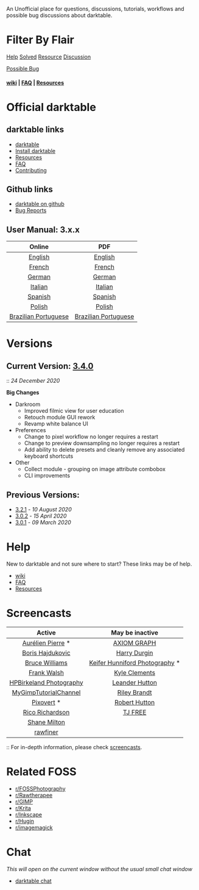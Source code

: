 An Unofficial place for questions, discussions, tutorials, workflows and possible bug discussions about darktable.

# Filter By Flair

[Help](/r/DarkTable/search?q=flair%3A'Help'&restrict_sr=on&sort=relevance&t=all)  [Solved](/r/DarkTable/search?q=flair%3A'Solved'&restrict_sr=on&sort=relevance&t=all)  [Resource](/r/DarkTable/search?q=flair%3A'Resource'&restrict_sr=on&sort=relevance&t=all)  [Discussion](/r/DarkTable/search?q=flair%3A'Discussion'&restrict_sr=on&sort=relevance&t=all)

[Possible Bug](/r/DarkTable/search?q=flair%3A'Possible%27Bug'&restrict_sr=on&sort=relevance&t=all)

#### [wiki](https://old.reddit.com/r/DarkTable/wiki/index) | [FAQ](https://old.reddit.com/r/DarkTable/wiki/faq) | [Resources](https://old.reddit.com/r/DarkTable/wiki/resources)

# Official darktable
## __darktable links__
* [darktable](https://darktable.org/)
* [Install darktable](https://darktable.org/install)
* [Resources](https://darktable.org/resources)
* [FAQ](https://www.darktable.org/about/faq/)
* [Contributing](https://www.darktable.org/development/)

## __Github links__
* [darktable on github](https://github.com/darktable-org/darktable)
* [Bug Reports](https://github.com/darktable-org/darktable/issues)

## __User Manual: 3.x.x__ 

| Online                                                                   | PDF                                                                                                                               |
| :-:                                                                      | :-:                                                                                                                               |
| [English](https://darktable.gitlab.io/doc/en/index.html)                 | [English](https://github.com/darktable-org/darktable/releases/download/release-3.0.0/darktable-usermanual.pdf)                    |
| [French](https://darktable.gitlab.io/doc/fr/index.html)                  | [French](https://github.com/darktable-org/darktable/releases/download/release-3.0.0/darktable-usermanual-fr.pdf)                  |
| [German](https://darktable.gitlab.io/doc/de/index.html)                  | [German](https://github.com/darktable-org/darktable/releases/download/release-3.0.0/darktable-usermanual-de.pdf)                  |
| [Italian](https://darktable.gitlab.io/doc/it/index.html)                 | [Italian](https://github.com/darktable-org/darktable/releases/download/release-3.0.0/darktable-usermanual-it.pdf)                 |
| [Spanish](https://darktable.gitlab.io/doc/es/index.html)                 | [Spanish](https://github.com/darktable-org/darktable/releases/download/release-3.0.0/darktable-usermanual-es.pdf)                 |
| [Polish](https://darktable.gitlab.io/doc/pl/index.html)                  | [Polish](https://github.com/darktable-org/darktable/releases/download/release-3.0.0/darktable-usermanual-pl.pdf)                  |
| [Brazilian Portuguese](https://darktable.gitlab.io/doc/pt_BR/index.html) | [Brazilian Portuguese](https://github.com/darktable-org/darktable/releases/download/release-3.0.0/darktable-usermanual-pt_BR.pdf) |

# Versions

## Current Version: [3.4.0](https://github.com/darktable-org/darktable/releases/tag/release-3.4.0)

:: _24 December 2020_

__Big Changes__

- Darkroom
  + Improved filmic view for user education
  + Retouch module GUI rework
  + Revamp white balance UI
- Preferences
  + Change to pixel workflow no longer requires a restart
  + Change to preview downsampling no longer requires a restart
  + Add ability to delete presets and cleanly remove any associated keyboard shortcuts
- Other
  + Collect module - grouping on image attribute combobox
  + CLI improvements

## Previous Versions: 

- [3.2.1](https://github.com/darktable-org/darktable/releases/tag/release-3.2.1) - _10 August 2020_
- [3.0.2](https://github.com/darktable-org/darktable/releases/tag/release-3.0.2) - _15 April 2020_
- [3.0.1](https://github.com/darktable-org/darktable/releases/tag/release-3.0.1) - _09 March 2020_  

# Help
New to darktable and not sure where to start? These links may be of help.

* [wiki](https://www.reddit.com/r/DarkTable/wiki/index)
* [FAQ](https://www.reddit.com/r/DarkTable/wiki/faq)
* [Resources](https://www.reddit.com/r/DarkTable/wiki/resources)

# Screencasts

| Active                                                                                                   | May be inactive                                                                                            |
| :-:                                                                                                      | :-:                                                                                                        |
| [Aurélien Pierre](https://www.youtube.com/watch?v=UuB9khJIrDI&list=PL4EYo8VotTsiZLr3BqGeBRj-qYGO63bIv) * | [AXIOM GRAPH](https://www.youtube.com/playlist?list=PLixdIXqmaNrdJ8S1NwuJYZswmaTIoGVlK)                    |
| [Boris Hajdukovic](https://www.youtube.com/playlist?list=PLmZmCIhOC2Frt6Wq3gc0-egOy_P1sXjau)             | [Harry Durgin](https://www.youtube.com/playlist?list=PLsks-zRRM1ZVN_g7P6ZAsYVqTltmXyBjl)                   |
| [Bruce Williams](https://www.youtube.com/user/audio2u/videos)                                            | [Keifer Hunniford Photography](https://www.youtube.com/playlist?list=PLCaNtZp57HsNmK9lGUMDS8f3rYugoeaSh) * |
| [Frank Walsh](https://www.youtube.com/channel/UCGiN9nClNBDPtnjQqYEgFvg/playlists)                        | [Kyle Clements](https://www.youtube.com/playlist?list=PLUh5_EzF8dylZByhSmvSpRTb5naQviIVC)                  |
| [HPBirkeland Photography](https://www.youtube.com/channel/UCORg6wKMeM1RBFVGbUc9jgw/videos)               | [Leander Hutton](https://www.youtube.com/channel/UCuiTH2ZgzEcCIjqmKieCdXw)                                 |
| [MyGimpTutorialChannel](https://www.youtube.com/playlist?list=PLtO5kAK5wcRYio14-ECeo-C_wmmClKIrH)        | [Riley Brandt](https://www.youtube.com/playlist?list=PL33t7emXCBHkMfiP1IcO-0_4mUAhh1lFA)                   |
| [Pixovert](https://www.youtube.com/playlist?list=PL4nokMsvRs7tfwyoTRKwNrZZlqqQZPXPE) *                   | [Robert Hutton](https://www.youtube.com/watch?v=1IiwfHY0ls0&list=PLmvlUro_Up1NBX7VK8UUuyWo1B468zEA0)       |
| [Rico Richardson](https://www.youtube.com/playlist?list=PLy01z3xJ2KuqLf8z4B-bldkf5hKcqnRJh)              | [TJ FREE](https://www.youtube.com/playlist?list=PLqazFFzUAPc6ZUGNzA0cHEm0M06SsMYx7)                        |
| [Shane Milton](https://www.youtube.com/playlist?list=PLbagAj2T8RRHOm9GCyJU5hvv3P9L-shMM)                 |                                                                                                            |
| [rawfiner](https://www.youtube.com/channel/UCEz-0EYZTx03UdQszbL8xDA/videos)                              |                                                                                                            |

:: For in-depth information, please check [screencasts](https://www.reddit.com/r/DarkTable/wiki/resources/screencasts).

# Related FOSS
* [r/FOSSPhotography](https://www.reddit.com/r/FOSSPhotography/)
* [r/Rawtherapee](https://www.reddit.com/r/Rawtherapee/)
* [r/GIMP](https://www.reddit.com/r/GIMP/)
* [r/Krita](https://www.reddit.com/r/Krita/)
* [r/Inkscape](https://www.reddit.com/r/Inkscape/)
* [r/Hugin](https://www.reddit.com/r/Hugin/)
* [r/imagemagick](https://www.reddit.com/r/imagemagick/)

# Chat

_This will open on the current window without the usual small chat window_

- [darktable chat](https://old.reddit.com/chat/r/darktable/channel/129272421_656468b6ae6042bf8c0754c6d708fbacb14936ca)
